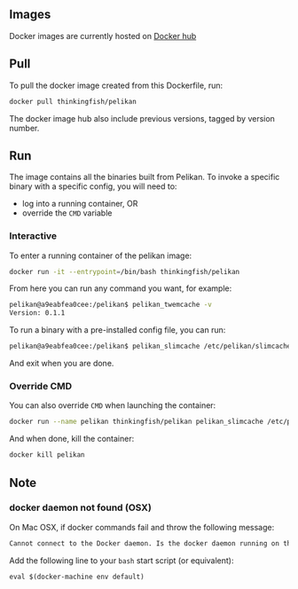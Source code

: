 ## Images
Docker images are currently hosted on [Docker hub](https://hub.docker.com/r/thinkingfish/pelikan/)

## Pull
To pull the docker image created from this Dockerfile, run:
```sh
docker pull thinkingfish/pelikan
```

The docker image hub also include previous versions, tagged by version number.

## Run
The image contains all the binaries built from Pelikan. To invoke a specific
binary with a specific config, you will need to:
- log into a running container, OR
- override the `CMD` variable

### Interactive
To enter a running container of the pelikan image:
```sh
docker run -it --entrypoint=/bin/bash thinkingfish/pelikan
```

From here you can run any command you want, for example:
```sh
pelikan@a9eabfea0cee:/pelikan$ pelikan_twemcache -v
Version: 0.1.1
```

To run a binary with a pre-installed config file, you can run:
```sh
pelikan@a9eabfea0cee:/pelikan$ pelikan_slimcache /etc/pelikan/slimcache.conf
```

And exit when you are done.

### Override CMD
You can also override `CMD` when launching the container:
```sh
docker run --name pelikan thinkingfish/pelikan pelikan_slimcache /etc/pelikan/slimcache.conf
```

And when done, kill the container:
```sh
docker kill pelikan
```

## Note

### docker daemon not found (OSX)
On Mac OSX, if docker commands fail and throw the following message:
```sh
Cannot connect to the Docker daemon. Is the docker daemon running on this host?
```

Add the following line to your `bash` start script (or equivalent):
```
eval $(docker-machine env default)
```

